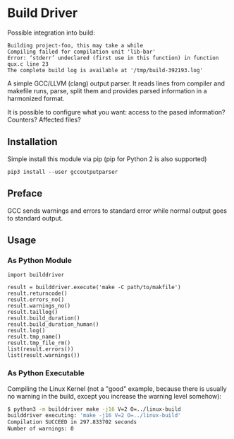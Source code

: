 # Build Driver


Possible integration into build:

```
Building project-foo, this may take a while
Compiling failed for compilation unit 'lib-bar'
Error: ‘stderr’ undeclared (first use in this function) in function qux.c line 23
The complete build log is available at '/tmp/build-392193.log'
```

A simple GCC/LLVM (clang) output parser. It reads lines from compiler and
makefile runs, parse, split them and provides parsed information in a
harmonized format.

It is possible to configure what you want: access to the pased information?
Counters? Affected files?

## Installation

Simple install this module via pip (pip for Python 2 is also supported)

```
pip3 install --user gccoutputparser
```

## Preface

GCC sends warnings and errors to standard error while normal output goes to
standard output.


## Usage

### As Python Module

```
import builddriver

result = builddriver.execute('make -C path/to/makfile')
result.returncode()
result.errors_no()
result.warnings_no()
result.taillog()
result.build_duration()
result.build_duration_human()
result.log()
result.tmp_name()
result.tmp_file_rm()
list(result.errors())
list(result.warnings())
```

### As Python Executable

Compiling the Linux Kernel (not a "good" example, because there is usually no
warning in the build, except you increase the warning level somehow):

```sh
$ python3 -m builddriver make -j16 V=2 O=../linux-build
builddriver executing: 'make -j16 V=2 O=../linux-build'
Compilation SUCCEED in 297.833702 seconds
Number of warnings: 0
```

